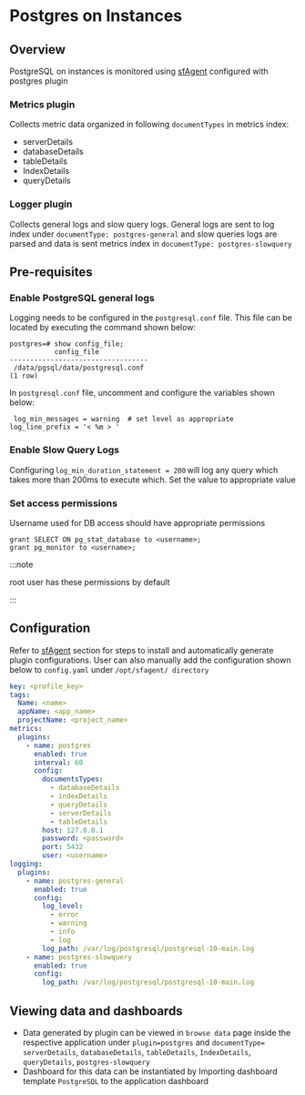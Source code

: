 # Postgres on Instances

## Overview

PostgreSQL on instances is monitored using [sfAgent](/docs/Quick_Start/getting_started#sfagent) configured with postgres plugin 

### Metrics plugin

Collects metric data organized in following `documentTypes` in metrics index: 

- serverDetails 
- databaseDetails 
- tableDetails 
- IndexDetails 
- queryDetails 

### Logger plugin

Collects general logs and slow query logs. General logs are sent to log index under `documentType: postgres-general` and slow queries logs are parsed and data is sent metrics index in `documentType: postgres-slowquery`



## Pre-requisites

### Enable PostgreSQL general logs

Logging needs to be configured in the `postgresql.conf` file. This file can be located by executing the command shown below: 

```shell
postgres=# show config_file; 
           config_file             
---------------------------------- 
 /data/pgsql/data/postgresql.conf 
(1 row) 
```

In `postgresql.conf` file, uncomment and configure the variables shown below:

```shell
 log_min_messages = warning  # set level as appropriate 
log_line_prefix = '< %m > ' 
```

### Enable Slow Query Logs

Configuring `log_min_duration_statement = 200` will log any query which takes more than 200ms to execute which. Set the value to appropriate value 

### Set access permissions

Username used for DB access should have appropriate permissions

```shell
grant SELECT ON pg_stat_database to <username>; 
grant pg_monitor to <username>; 
```

:::note

root user has these permissions by default 

:::

## Configuration

Refer to [sfAgent](/docs/Quick_Start/getting_started#sfagent) section for steps to install and automatically generate plugin configurations. User can also manually add the configuration shown below to `config.yaml` under `/opt/sfagent/ directory` 

```yaml
key: <profile_key> 
tags: 
  Name: <name> 
  appName: <app_name> 
  projectName: <project_name> 
metrics: 
  plugins: 
    - name: postgres 
      enabled: true 
      interval: 60 
      config: 
        documentsTypes: 
          - databaseDetails 
          - indexDetails 
          - queryDetails 
          - serverDetails 
          - tableDetails 
        host: 127.0.0.1 
        password: <password> 
        port: 5432 
        user: <username> 
logging: 
  plugins: 
    - name: postgres-general 
      enabled: true 
      config: 
        log_level: 
          - error 
          - warning 
          - info 
          - log 
        log_path: /var/log/postgresql/postgresql-10-main.log 
    - name: postgres-slowquery 
      enabled: true 
      config: 
        log_path: /var/log/postgresql/postgresql-10-main.log 
```

## Viewing data and dashboards 

 

- Data generated by plugin can be viewed in `browse data` page inside the respective application under `plugin=postgres` and `documentType=` `serverDetails`, `databaseDetails`, `tableDetails`, `IndexDetails`, `queryDetails`, `postgres-slowquery` 
- Dashboard for this data can be instantiated by Importing dashboard template `PostgreSQL` to the application dashboard 

 



 
